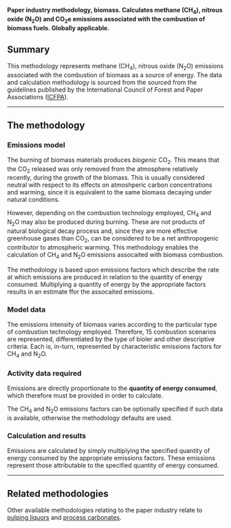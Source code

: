 **Paper industry methodology, biomass. Calculates methane (CH<sub>4</sub>),
nitrous oxide (N<sub>2</sub>O) and CO<sub>2</sub>e emissions associated with the
combustion of biomass fuels. Globally applicable.**

## Summary

This methodology represents methane (CH<sub>4</sub>), nitrous oxide (N<sub>2</sub>O)
emissions associated with the combustion of biomass as a source of
energy. The data and calculation methodology is sourced from the sourced
from the guidelines published by the International Council of Forest and
Paper Associations
([ICFPA](http://www.wbcsd.org/web/projects/forestry/Pulp-and-Paper-Tool-Guidance.pdf)).

-----

## The methodology

### Emissions model

The burning of biomass materials produces *biogenic* CO<sub>2</sub>. This means
that the CO<sub>2</sub> released was only removed from the atmosphere
relatively recently, during the growth of the biomass. This is usually
considered neutral with respect to its effects on atmoshperic carbon
concentrations and warming, since it is equivalent to the same biomass
decaying under natural conditions.

However, depending on the combustion technology employed, CH<sub>4</sub> and
N<sub>2</sub>O may also be produced during burning. These are not products of
natural biological decay process and, since they are more effective
greenhouse gases than CO<sub>2</sub>, can be considered to be a net
anthropogenic contributor to atmospheric warming. This methodology
enables the calculation of CH<sub>4</sub> and N<sub>2</sub>O emissions assocaited with
biomass combustion.

The methodology is based upon emissions factors which describe the rate
at which emissions are produced in relation to the quantity of energy
consumed. Multiplying a quantity of energy by the appropriate factors
results in an estimate ffor the assocaited emissions.

### Model data

The emissions intensity of biomass varies according to the particular
type of combustion technology employed. Therefore, 15 combustion
scenarios are represented, differentiated by the type of bioler and
other descriptive criteria. Each is, in-turn, represented by
characteristic emissions factors for CH<sub>4</sub> and N<sub>2</sub>O.

### Activity data required

Emissions are directly proportionate to the **quantity of energy
consumed**, which therefore must be provided in order to calculate.

The CH<sub>4</sub> and N<sub>2</sub>O emissions factors can be optionally specified if
such data is available, otherwise the methodology defaults are used.

### Calculation and results

Emissions are calculated by simply multiplying the specified quantity of
energy consumed by the appropriate emissions factors. These emissions
represent those attributable to the specified quantity of energy
consumed.

-----

## Related methodologies

Other available methodologies relating to the paper industry relate to
[pulping liquors](Pulping_liquor_consumption) and [process
carbonates](Pulp_and_Paper_Direct_Emissions).
